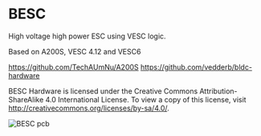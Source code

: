 # BESC
High voltage high power ESC using VESC logic.

Based on A200S, VESC 4.12 and VESC6

https://github.com/TechAUmNu/A200S
https://github.com/vedderb/bldc-hardware

BESC Hardware is licensed under the Creative Commons Attribution-ShareAlike 4.0 International License. To view a copy of this license, visit http://creativecommons.org/licenses/by-sa/4.0/.

![BESC pcb](https://github.com/galpavlin/BESC/blob/master/top.JPG)

